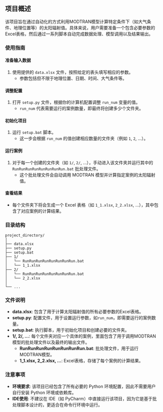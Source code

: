 ## 项目概述

该项目旨在通过自动化的方式利用MODTRAN模型计算特定条件下（如大气条件、地理位置等）的太阳辐射值。具体来说，用户需要准备一个包含必要参数的Excel表格，然后通过一系列脚本自动完成数据处理、模型调用以及结果输出。

### 使用指南

#### 准备输入数据
1. 使用提供的 `data.xlsx` 文件，按照给定的表头填写相应的参数。
   - 参数包括但不限于地理位置、日期、时间、大气条件等。

#### 调整配置
1. 打开 `setup.py` 文件，根据你的计算机配置调整 `run_num` 变量的值。
   - `run_num` 代表需要运行的案例数量，即最终将创建多少个文件夹。

#### 初始化项目
1. 运行 `setup.bat` 脚本。
   - 这一步会根据 `run_num` 的值创建相应数量的文件夹（例如 `1`, `2`, ...）。

#### 运行案例
1. 对于每一个创建的文件夹（如 `1/`, `2/`, ...），手动进入该文件夹并运行其中的 `RunRunRunRunRunRunRunRun.bat` 批处理文件。
   - 这个批处理文件会自动调用 MODTRAN 模型并计算指定案例的太阳辐射值。

#### 查看结果
  - 每个文件夹下将会生成一个 Excel 表格（如 `1_1.xlsx`, `2_2.xlsx`, ...），其中包含了对应案例的计算结果。

### 目录结构
```plaintext
project_directory/
│
├── data.xlsx
├── setup.py
├── setup.bat
├── 1/
│   └── RunRunRunRunRunRunRunRun.bat
│   └── 1_1.xlsx
├── 2/
│   └── RunRunRunRunRunRunRunRun.bat
│   └── 2_2.xlsx
│
└── ...
```

### 文件说明
- **data.xlsx**: 包含了用于计算太阳辐射值的所有必要参数的Excel表格。
- **setup.py**: 配置文件，用于设置运行参数，如`run_num`，即需要运行的案例数量。
- **setup.bat**: 执行脚本，用于初始化项目和创建必要的文件夹。
- **1/, 2/, ...**: 每个文件夹对应一个具体的案例，里面包含了用于调用MODTRAN模型的批处理文件以及最终的输出文件。
  - **RunRunRunRunRunRunRunRun.bat**: 批处理文件，用于运行MODTRAN模型。
  - **1_1.xlsx, 2_2.xlsx, ...**: Excel表格，存储了每个案例的计算结果。

### 注意事项
- **环境要求**: 该项目已经包含了所有必要的 Python 环境配置，因此不需要用户自行安装 Python 环境或依赖库。
- **IDE使用**: 不建议在 IDE（如 PyCharm）中直接运行该项目，因为它是基于批处理脚本设计的，更适合在命令行环境中运行。